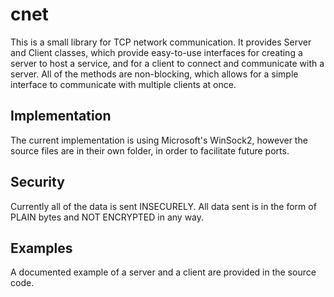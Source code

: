 # cnet
This is a small library for TCP network communication. It provides Server and Client
classes, which provide easy-to-use interfaces for creating a server to host a service,
and for a client to connect and communicate with a server. All of the methods are 
non-blocking, which allows for a simple interface to communicate with multiple clients 
at once.

## Implementation
The current implementation is using Microsoft's WinSock2, however the source files
are in their own folder, in order to facilitate future ports.

## Security
Currently all of the data is sent INSECURELY. All data sent is in the form of PLAIN
bytes and NOT ENCRYPTED in any way.

## Examples
A documented example of a server and a client are provided in the source code.
